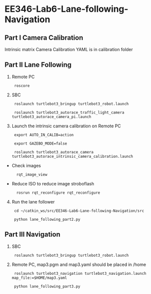 #  EE346-Lab6-Lane-following-Navigation
##  Part I Camera Calibration

Intrinsic matrix Camera Calibration YAML is in calibration folder

##  Part II Lane Following

1. Remote PC  

        roscore

2. SBC  

        roslaunch turtlebot3_bringup turtlebot3_robot.launch  

        roslaunch turtlebot3_autorace_traffic_light_camera turtlebot3_autorace_camera_pi.launch

3. Launch the intrinsic camera calibration on Remote PC  

        export AUTO_IN_CALIB=action  

        export GAZEBO_MODE=false  

        roslaunch turtlebot3_autorace_camera turtlebot3_autorace_intrinsic_camera_calibration.launch  

* Check images  

        rqt_image_view  

* Reduce ISO to reduce image stroboflash  

        rosrun rqt_reconfigure rqt_reconfigure  

4. Run the lane follower  

        cd ~/catkin_ws/src/EE346-Lab6-Lane-following-Navigation/src  

        python lane_following_part2.py  

## Part III Navigation

1. SBC  

        roslaunch turtlebot3_bringup turtlebot3_robot.launch  

2. Remote PC, map3.pgm and map3.yaml should be placed in /home

        roslaunch turtlebot3_navigation turtlebot3_navigation.launch map_file:=$HOME/map3.yaml  

        python lane_following_part3.py  
